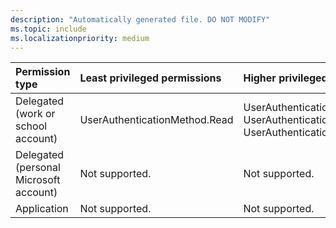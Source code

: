 ```yaml
---
description: "Automatically generated file. DO NOT MODIFY"
ms.topic: include
ms.localizationpriority: medium
---
```


|Permission type|Least privileged permissions|Higher privileged permissions|
|:---|:---|:---|
|Delegated (work or school account)|UserAuthenticationMethod.Read|UserAuthenticationMethod.Read.All, UserAuthenticationMethod.ReadWrite, UserAuthenticationMethod.ReadWrite.All|
|Delegated (personal Microsoft account)|Not supported.|Not supported.|
|Application|Not supported.|Not supported.|

